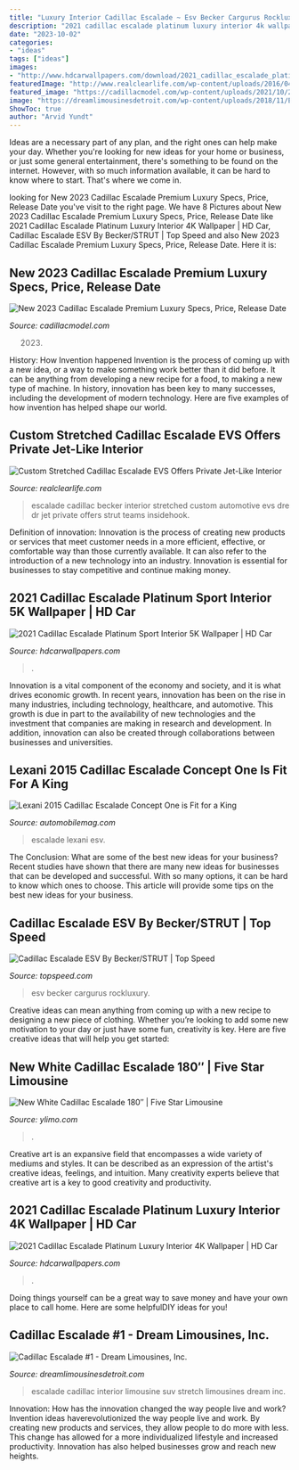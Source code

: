 ```yaml
---
title: "Luxury Interior Cadillac Escalade ~ Esv Becker Cargurus Rockluxury"
description: "2021 cadillac escalade platinum luxury interior 4k wallpaper"
date: "2023-10-02"
categories:
- "ideas"
tags: ["ideas"]
images:
- "http://www.hdcarwallpapers.com/download/2021_cadillac_escalade_platinum_sport_interior_5k-1920x1080.jpg"
featuredImage: "http://www.realclearlife.com/wp-content/uploads/2016/04/escalade_esv1_1.jpg"
featured_image: "https://cadillacmodel.com/wp-content/uploads/2021/10/2023-Cadillac-Escalade-Premium-Luxury-Interior-768x444.jpg"
image: "https://dreamlimousinesdetroit.com/wp-content/uploads/2018/11/Escalade-2-Interior-DreamLimousinesInc-MI.jpg"
ShowToc: true
author: "Arvid Yundt"
---
```



Ideas are a necessary part of any plan, and the right ones can help make your day. Whether you're looking for new ideas for your home or business, or just some general entertainment, there's something to be found on the internet. However, with so much information available, it can be hard to know where to start. That's where we come in.

	

		
looking for New 2023 Cadillac Escalade Premium Luxury Specs, Price, Release Date you've visit to the right page. We have 8 Pictures about New 2023 Cadillac Escalade Premium Luxury Specs, Price, Release Date like 2021 Cadillac Escalade Platinum Luxury Interior 4K Wallpaper | HD Car, Cadillac Escalade ESV By Becker/STRUT | Top Speed and also New 2023 Cadillac Escalade Premium Luxury Specs, Price, Release Date. Here it is:
		
    
## New 2023 Cadillac Escalade Premium Luxury Specs, Price, Release Date

<img loading=lazy src="https://cadillacmodel.com/wp-content/uploads/2021/10/2023-Cadillac-Escalade-Premium-Luxury-Interior-768x444.jpg" onerror="this.onerror=null;this.src='https://tse3.mm.bing.net/th?id=OIP.7u_GC_ogcq-RKC_cNEHTxwHaES&amp;pid=15.1';" alt="New 2023 Cadillac Escalade Premium Luxury Specs, Price, Release Date">

_Source: cadillacmodel.com_

>2023. 

	

History: How Invention happened
Invention is the process of coming up with a new idea, or a way to make something work better than it did before. It can be anything from developing a new recipe for a food, to making a new type of machine. In history, innovation has been key to many successes, including the development of modern technology. Here are five examples of how invention has helped shape our world.

    
## Custom Stretched Cadillac Escalade EVS Offers Private Jet-Like Interior

<img loading=lazy src="http://www.realclearlife.com/wp-content/uploads/2016/04/escalade_esv1_1.jpg" onerror="this.onerror=null;this.src='https://tse2.mm.bing.net/th?id=OIP.dIkj-3CgUr4wwsNOEzHWpgHaEe&amp;pid=15.1';" alt="Custom Stretched Cadillac Escalade EVS Offers Private Jet-Like Interior">

_Source: realclearlife.com_

>escalade cadillac becker interior stretched custom automotive evs dre dr jet private offers strut teams insidehook. 

	

Definition of innovation:
Innovation is the process of creating new products or services that meet customer needs in a more efficient, effective, or comfortable way than those currently available. It can also refer to the introduction of a new technology into an industry. Innovation is essential for businesses to stay competitive and continue making money.

    
## 2021 Cadillac Escalade Platinum Sport Interior 5K Wallpaper | HD Car

<img loading=lazy src="http://www.hdcarwallpapers.com/download/2021_cadillac_escalade_platinum_sport_interior_5k-1920x1080.jpg" onerror="this.onerror=null;this.src='https://tse4.mm.bing.net/th?id=OIP.Y5eC_8827ijfl8foXpS0eQHaEK&amp;pid=15.1';" alt="2021 Cadillac Escalade Platinum Sport Interior 5K Wallpaper | HD Car">

_Source: hdcarwallpapers.com_

>. 

	

Innovation is a vital component of the economy and society, and it is what drives economic growth. In recent years, innovation has been on the rise in many industries, including technology, healthcare, and automotive. This growth is due in part to the availability of new technologies and the investment that companies are making in research and development. In addition, innovation can also be created through collaborations between businesses and universities.

    
## Lexani 2015 Cadillac Escalade Concept One Is Fit For A King

<img loading=lazy src="https://st.automobilemag.com/uploads/sites/11/2014/09/2015-Cadillac-Escalade-ESV-Conversaion-Luxury-Coach-by-Lexani-interior.jpg" onerror="this.onerror=null;this.src='https://tse3.mm.bing.net/th?id=OIP.1O-kOdSfxD7kGmMx1mY7IwHaE6&amp;pid=15.1';" alt="Lexani 2015 Cadillac Escalade Concept One is Fit for a King">

_Source: automobilemag.com_

>escalade lexani esv. 

	

The Conclusion: What are some of the best new ideas for your business?
Recent studies have shown that there are many new ideas for businesses that can be developed and successful. With so many options, it can be hard to know which ones to choose. This article will provide some tips on the best new ideas for your business.

    
## Cadillac Escalade ESV By Becker/STRUT | Top Speed

<img loading=lazy src="https://pictures.topspeed.com/IMG/crop/200807/cadillac-escalade-es-1_800x0w.jpg" onerror="this.onerror=null;this.src='https://tse2.mm.bing.net/th?id=OIP.mPEQte0tl9PWpasbOiEl1AHaE7&amp;pid=15.1';" alt="Cadillac Escalade ESV By Becker/STRUT | Top Speed">

_Source: topspeed.com_

>esv becker cargurus rockluxury. 

	

Creative ideas can mean anything from coming up with a new recipe to designing a new piece of clothing. Whether you’re looking to add some new motivation to your day or just have some fun, creativity is key. Here are five creative ideas that will help you get started: 

    
## New White Cadillac Escalade 180″ | Five Star Limousine

<img loading=lazy src="http://ylimo.com/wp-content/uploads/2017/09/New-White-Escalade-limo-Five-Star-Limo-Charlotte-NC-Interior.jpg" onerror="this.onerror=null;this.src='https://tse4.mm.bing.net/th?id=OIP.zBzWMvVfpQ0KkPzXj0C86QHaEK&amp;pid=15.1';" alt="New White Cadillac Escalade 180″ | Five Star Limousine">

_Source: ylimo.com_

>. 

	

Creative art is an expansive field that encompasses a wide variety of mediums and styles. It can be described as an expression of the artist's creative ideas, feelings, and intuition. Many creativity experts believe that creative art is a key to good creativity and productivity.

    
## 2021 Cadillac Escalade Platinum Luxury Interior 4K Wallpaper | HD Car

<img loading=lazy src="https://www.hdcarwallpapers.com/download/2021_cadillac_escalade_platinum_luxury_interior_4k-1600x900.jpg" onerror="this.onerror=null;this.src='https://tse2.mm.bing.net/th?id=OIP.3HfS92ZW3-DpVj--Xx0qxgEsCo&amp;pid=15.1';" alt="2021 Cadillac Escalade Platinum Luxury Interior 4K Wallpaper | HD Car">

_Source: hdcarwallpapers.com_

>. 

	

Doing things yourself can be a great way to save money and have your own place to call home. Here are some helpfulDIY ideas for you!

    
## Cadillac Escalade #1 - Dream Limousines, Inc.

<img loading=lazy src="https://dreamlimousinesdetroit.com/wp-content/uploads/2018/11/Escalade-2-Interior-DreamLimousinesInc-MI.jpg" onerror="this.onerror=null;this.src='https://tse2.mm.bing.net/th?id=OIP.mXuFXO0IslBtq_Q0QctdaAHaE8&amp;pid=15.1';" alt="Cadillac Escalade #1 - Dream Limousines, Inc.">

_Source: dreamlimousinesdetroit.com_

>escalade cadillac interior limousine suv stretch limousines dream inc. 

	

Innovation: How has the innovation changed the way people live and work?
Invention ideas haverevolutionized the way people live and work. By creating new products and services, they allow people to do more with less. This change has allowed for a more individualized lifestyle and increased productivity. Innovation has also helped businesses grow and reach new heights.

